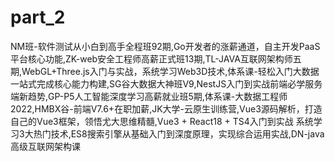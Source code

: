 # part_2
NM班-软件测试从小白到高手全程班92期,Go开发者的涨薪通道，自主开发PaaS平台核心功能,ZK-web安全工程师高薪正式班13期,TL-JAVA互联网架构师五期,WebGL+Three.js入门与实战，系统学习Web3D技术,体系课-轻松入门大数据一站式完成核心能力构建,SG谷大数据大神班V9,NestJS入门到实战前端必学服务端新趋势,GP-P5人工智能深度学习高薪就业班5期,体系课-大数据工程师2022,HMBX谷-前端V7.6+在职加薪,JK大学-云原生训练营,Vue3源码解析，打造自己的Vue3框架，领悟尤大思维精髓,Vue3 + React18 + TS4入门到实战 系统学习3大热门技术,ES8搜索引擎从基础入门到深度原理，实现综合运用实战,DN-java高级互联网架构课
